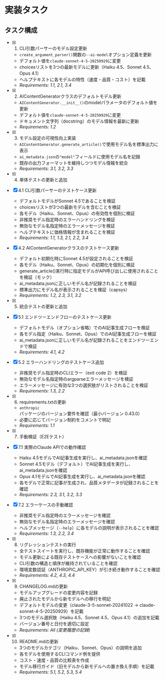 # 実装タスク

## タスク構成

- [x] 1. CLI引数パーサーのモデル設定更新
  - `create_argument_parser()`関数の`--ai-model`オプション定義を更新
  - デフォルト値を`claude-sonnet-4-5-20250929`に変更
  - choicesリストを3つの最新モデルに更新（Haiku 4.5、Sonnet 4.5、Opus 4.1）
  - ヘルプテキストに各モデルの特性（速度・品質・コスト）を記載
  - _Requirements: 1.1, 2.1, 3.4_

- [x] 2. AIContentGeneratorクラスのデフォルトモデル更新
  - `AIContentGenerator.__init__()`のmodelパラメータのデフォルト値を更新
  - デフォルト値を`claude-sonnet-4-5-20250929`に変更
  - ドキュメント文字列（docstring）のモデル情報を最新に更新
  - _Requirements: 1.2_

- [x] 3. モデル設定の可視性向上実装
  - `AIContentGenerator.generate_article()`で使用モデル名を標準出力に表示
  - `ai_metadata.json`の`"model"`フィールドに使用モデル名を記録
  - 既存の出力フォーマットを維持しつつモデル情報を統合
  - _Requirements: 3.1, 3.2, 3.3_

- [x] 4. 単体テストの更新と追加
- [x] 4.1 CLI引数パーサーのテストケース更新
  - デフォルトモデルがSonnet 4.5であることを検証
  - choicesリストが3つの最新モデルを含むことを検証
  - 各モデル（Haiku、Sonnet、Opus）の有効性を個別に検証
  - 非推奨モデル指定時のエラーハンドリングを検証
  - 無効なモデル名指定時のエラーメッセージを検証
  - ヘルプテキストに価格情報が含まれることを検証
  - _Requirements: 1.1, 1.3, 2.1, 2.2, 3.4_

- [x] 4.2 AIContentGeneratorクラスのテストケース更新
  - デフォルト初期化時にSonnet 4.5が設定されることを検証
  - 各モデル（Haiku、Sonnet、Opus）の初期化を個別に検証
  - generate_article()実行時に指定モデルがAPI呼び出しに使用されることを検証（モック）
  - ai_metadata.jsonに正しいモデル名が記録されることを検証
  - 標準出力にモデル名が表示されることを検証（capsys）
  - _Requirements: 1.2, 2.3, 3.1, 3.2_

- [x] 5. 統合テストの更新と追加
- [x] 5.1 エンドツーエンドフローのテストケース更新
  - デフォルトモデル（オプション省略）でのAI記事生成フローを検証
  - 各モデル指定（Haiku、Sonnet、Opus）でのAI記事生成フローを検証
  - ai_metadata.jsonに正しいモデル名が記録されることをエンドツーエンドで検証
  - _Requirements: 4.1, 4.2_

- [x] 5.2 エラーハンドリングのテストケース追加
  - 非推奨モデル指定時のCLIエラー（exit code 2）を検証
  - 無効なモデル名指定時のargparseエラーメッセージを検証
  - エラーメッセージに有効な3つの選択肢がリストされることを検証
  - _Requirements: 1.3, 2.2_

- [x] 6. requirements.txtの更新
  - `anthropic`パッケージのバージョン要件を確認（最小バージョン 0.43.0）
  - 必要に応じてバージョン制約をコメントで明記
  - _Requirements: 1.1_

- [x] 7. 手動検証（E2Eテスト）
- [x] 7.1 実際のClaude APIでの動作確認
  - Haiku 4.5モデルでAI記事生成を実行し、ai_metadata.jsonを確認
  - Sonnet 4.5モデル（デフォルト）でAI記事生成を実行し、ai_metadata.jsonを確認
  - Opus 4.1モデルでAI記事生成を実行し、ai_metadata.jsonを確認
  - 各モデルで正常に記事が生成され、品質メタデータが記録されることを確認
  - _Requirements: 2.3, 3.1, 3.2, 3.3_

- [x] 7.2 エラーケースの手動確認
  - 非推奨モデル指定時のエラーメッセージを確認
  - 無効なモデル名指定時のエラーメッセージを確認
  - ヘルプメッセージ（`--help`）に各モデルの説明が表示されることを確認
  - _Requirements: 1.3, 2.2, 3.4_

- [x] 8. リグレッションテストの実行
  - 全テストスイートを実行し、既存機能が正常に動作することを確認
  - モデル更新による既存テストケースへの影響がないことを確認
  - CLI引数の構造と順序が維持されていることを確認
  - 環境変数認証（ANTHROPIC_API_KEY）が引き続き動作することを確認
  - _Requirements: 4.2, 4.3, 4.4_

- [x] 9. CHANGELOG.mdの更新
  - モデルアップグレードの変更内容を記録
  - 廃止されたモデルから新モデルへの移行を明記
  - デフォルトモデルの変更（claude-3-5-sonnet-20241022 → claude-sonnet-4-5-20250929）を記載
  - 3つのモデル選択肢（Haiku 4.5、Sonnet 4.5、Opus 4.1）の追加を記載
  - バージョン番号と日付を適切に設定
  - _Requirements: All (変更履歴の記録)_

- [x] 10. README.mdの更新
  - 3つのモデルカテゴリ（Haiku、Sonnet、Opus）の説明を追加
  - 各モデルを使用するCLIコマンド例を提供
  - コスト・速度・品質の比較表を作成
  - モデル移行ガイド（旧モデルから新モデルへの置き換え手順）を記載
  - _Requirements: 5.1, 5.2, 5.3, 5.4_
